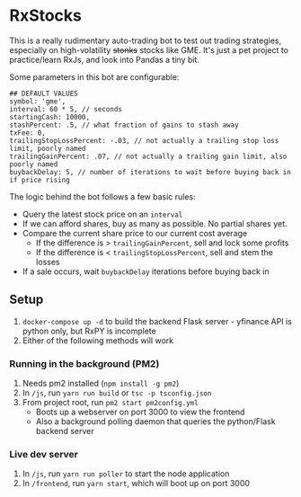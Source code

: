 # RxStocks

This is a really rudimentary auto-trading bot to test out trading strategies, especially on high-volatility ~~stonks~~ stocks like GME.  It's just a pet project to practice/learn RxJs, and look into Pandas a tiny bit.

Some parameters in this bot are configurable:

```
## DEFAULT VALUES
symbol: 'gme',
interval: 60 * 5, // seconds
startingCash: 10000,
stashPercent: .5, // what fraction of gains to stash away
txFee: 0,
trailingStopLossPercent: -.03, // not actually a trailing stop loss limit, poorly named
trailingGainPercent: .07, // not actually a trailing gain limit, also poorly named
buybackDelay: 5, // number of iterations to wait before buying back in if price rising
```

The logic behind the bot follows a few basic rules:

* Query the latest stock price on an `interval`
* If we can afford shares, buy as many as possible.  No partial shares yet.
* Compare the current share price to our current cost average
   * If the difference is > `trailingGainPercent`, sell and lock some profits
   * If the difference is < `trailingStopLossPercent`, sell and stem the losses
* If a sale occurs, wait `buybackDelay` iterations before buying back in 



## Setup

1. `docker-compose up -d` to build the backend Flask server - yfinance API is python only, but RxPY is incomplete
1. Either of the following methods will work

### Running in the background (PM2)

1. Needs pm2 installed (`npm install -g pm2`)
1. In `/js`, run `yarn run build` or `tsc -p tsconfig.json` 
1. From project root, run `pm2 start pm2config.yml`
   * Boots up a webserver on port 3000 to view the frontend
   * Also a background polling daemon that queries the python/Flask backend server

### Live dev server
1. In `/js`, run `yarn run poller` to start the node application
1. In `/frontend`, run `yarn start`, which will boot up on port 3000
